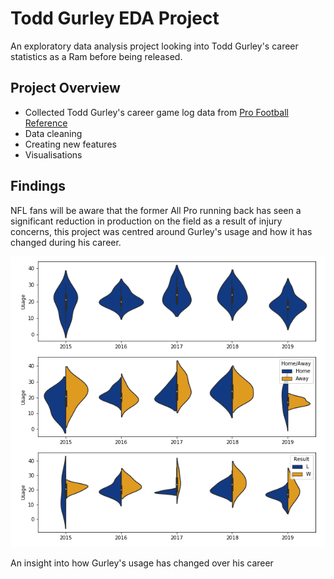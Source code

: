 # Todd Gurley EDA Project
An exploratory data analysis project looking into Todd Gurley's career statistics as a Ram before being released.

## Project Overview
* Collected Todd Gurley's career game log data from [Pro Football Reference](https://www.pro-football-reference.com/)
* Data cleaning
* Creating new features
* Visualisations

## Findings
NFL fans will be aware that the former All Pro running back has seen a significant reduction in production on the field as a result of injury concerns, this project was centred around Gurley's usage and how it has changed during his career.

![Usage preview](images/usage.png)

An insight into how Gurley's usage has changed over his career
